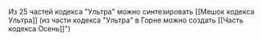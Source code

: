 Из 25 частей кодекса "Ультра" можно синтезировать [[Мешок кодекса Ультра]] (из части кодекса "Ультра" в Горне можно создать [[Часть кодекса Осень]]")  
  

